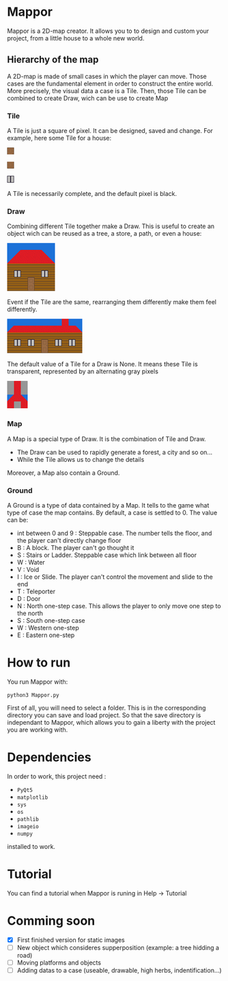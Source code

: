 # Mappor

Mappor is a 2D-map creator. It allows you to to design and custom your project, from a little house to a whole new world.

## Hierarchy of the map

A 2D-map is made of small cases in which the player can move. Those cases are the fundamental element in order to construct the entire world.
More precisely, the visual data a case is a Tile. Then, those Tile can be combined to create Draw, wich can be use to create Map

### Tile

A Tile is just a square of pixel. It can be designed, saved and change. For example, here some Tile for a house:

![Door1](./.img/Door_Top.png)

![Door2](./.img/Door_Bottom.png)

![Window](./.img/Window.png)

A Tile is necessarily complete, and the default pixel is black.

### Draw

Combining different Tile together make a Draw. This is useful to create an object wich can be reused as a tree, a store, a path, or even a house:

![House](./.img/House.png)

Event if the Tile are the same, rearranging them differently make them feel differently.

![house](./.img/house.png)

The default value of a Tile for a Draw is None. It means these Tile is transparent, represented by an alternating gray pixels

![bg](./.img/bg.png)

### Map

A Map is a special type of Draw. It is the combination of Tile and Draw.
- The Draw can be used to rapidly generate a forest, a city and so on...
- While the Tile allows us to change the details

Moreover, a Map also contain a Ground.

### Ground

A Ground is a type of data contained by a Map. It tells to the game what type of case the map contains. By default, a case is settled to 0. The value can be:
- int between 0 and 9 : Steppable case. The number tells the floor, and the player can't directly change floor
- B : A block. The player can't go thought it
- S : Stairs or Ladder. Steppable case which link between all floor
- W : Water
- V : Void
- I : Ice or Slide. The player can't control the movement and slide to the end
- T : Teleporter
- D : Door
- N : North one-step case. This allows the player to only move one step to the north
- S : South one-step case
- W : Western one-step
- E : Eastern one-step

# How to run

You run Mappor with:

```
python3 Mappor.py
```

First of all, you will need to select a folder. This is in the corresponding directory you can save and load project. So that the save directory is independant to Mappor, which allows you to gain a liberty with the project you are working with.

# Dependencies

In order to work, this project need :
- ```PyQt5```
- ```matplotlib```
- ```sys```
- ```os```
- ```pathlib```
- ```imageio```
- ```numpy```

installed to work.

# Tutorial

You can find a tutorial when Mappor is runing in Help -> Tutorial

# Comming soon

- [x] First finished version for static images
- [ ] New object which consideres supperposition (example: a tree hidding a road)
- [ ] Moving platforms and objects
- [ ] Adding datas to a case (useable, drawable, high herbs, indentification...)
